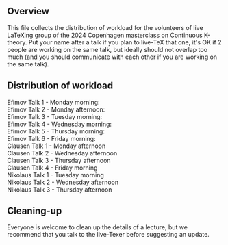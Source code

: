 ## Overview
This file collects the distribution of  workload for the volunteers of live LaTeXing group of the 2024 Copenhagen masterclass on Continuous K-theory. Put your name after a talk if you plan to live-TeX that one, it's OK if 2 people are working on the same talk, but ideally should not overlap too much (and you should communicate with each other if you are working on the same talk).  
## Distribution of workload
Efimov Talk 1 - Monday morning:  
Efimov Talk 2 - Monday afternoon:  
Efimov Talk 3 - Tuesday morning:  
Efimov Talk 4 - Wednesday morning:  
Efimov Talk 5 - Thursday morning:  
Efimov Talk 6 - Friday morning:  
Clausen Talk 1 - Monday afternoon  
Clausen Talk 2 - Wednesday afternoon  
Clausen Talk 3 - Thursday afternoon  
Clausen Talk 4 - Friday morning  
Nikolaus Talk 1 - Tuesday morning  
Nikolaus Talk 2 - Wednesday afternoon  
Nikolaus Talk 3 - Thursday afternoon  
## Cleaning-up
Everyone is welcome to clean up the details of a lecture, but we recommend that you talk to the live-Texer before suggesting an update.
